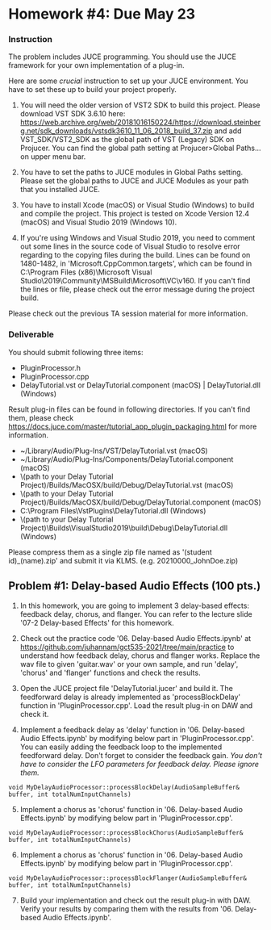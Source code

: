 # Homework #4: Due May 23

### Instruction
The problem includes JUCE programming. You should use the JUCE framework for your own implementation of a plug-in.

Here are some *crucial* instruction to set up your JUCE environment. You have to set these up to build your project properly.
1. You will need the older version of VST2 SDK to build this project. Please download VST SDK 3.6.10 here: https://web.archive.org/web/20181016150224/https://download.steinberg.net/sdk_downloads/vstsdk3610_11_06_2018_build_37.zip and add VST\_SDK/VST2\_SDK as the global path of VST (Legacy) SDK on Projucer. You can find the global path setting at Projucer\>Global Paths... on upper menu bar.

2. You have to set the paths to JUCE modules in Global Paths setting. Please set the global paths to JUCE and JUCE Modules as your path that you installed JUCE.

3. You have to install Xcode (macOS) or Visual Studio (Windows) to build and compile the project. This project is tested on Xcode Version 12.4 (macOS) and Visual Studio 2019 (Windows 10).

4. If you're using Windows and Visual Studio 2019, you need to comment out some lines in the source code of Visual Studio to resolve error regarding to the copying files during the build. Lines can be found on 1480-1482, in 'Microsoft.CppCommon.targets', which can be found in C:\Program Files (x86)\Microsoft Visual Studio\2019\Community\MSBuild\Microsoft\VC\v160. If you can't find the lines or file, please check out the error message during the project build. 

Please check out the previous TA session material for more information.

### Deliverable 
You should submit following three items:
<ul>
<li>PluginProcessor.h</li>
<li>PluginProcessor.cpp</li>
<li>DelayTutorial.vst or DelayTutorial.component (macOS) | DelayTutorial.dll (Windows)</li>
</ul>

Result plug-in files can be found in following directories. If you can't find them, please check https://docs.juce.com/master/tutorial_app_plugin_packaging.html for more information.
<ul>
<li>~/Library/Audio/Plug-Ins/VST/DelayTutorial.vst (macOS)</li>
<li>~/Library/Audio/Plug-Ins/Components/DelayTutorial.component (macOS)</li>
<li>\(path to your Delay Tutorial Project)/Builds/MacOSX/build/Debug/DelayTutorial.vst (macOS)</li>
<li>\(path to your Delay Tutorial Project)/Builds/MacOSX/build/Debug/DelayTutorial.component (macOS)</li>
<li>C:\Program Files\VstPlugins\DelayTutorial.dll (Windows)</li>
<li>\(path to your Delay Tutorial Project)\Builds\VisualStudio2019\build\Debug\DelayTutorial.dll (Windows)</li>
</ul>

Please compress them as a single zip file named as '(student id)\_(name).zip' and submit it via KLMS. (e.g. 20210000\_JohnDoe.zip)

## Problem #1: Delay-based Audio Effects  (100 pts.)

1. In this homework, you are going to implement 3 delay-based effects: feedback delay, chorus, and flanger. You can refer to the lecture slide '07-2 Delay-based Effects' for this homework.

2. Check out the practice code '06. Delay-based Audio Effects.ipynb' at https://github.com/juhannam/gct535-2021/tree/main/practice to understand how feedback delay, chorus and flanger works. Replace the wav file to given 'guitar.wav' or your own sample, and run 'delay', 'chorus' and 'flanger' functions and check the results.

3. Open the JUCE project file 'DelayTutorial.jucer' and build it. The feedforward delay is already implemented as 'processBlockDelay' function in 'PluginProcessor.cpp'. Load the result plug-in on DAW and check it.

4. Implement a feedback delay as 'delay' function in '06. Delay-based Audio Effects.ipynb' by modifying below part in 'PluginProcessor.cpp'. You can easily adding the feedback loop to the implemented feedforward delay. Don't forget to consider the feedback gain. *You don't have to consider the LFO parameters for feedback delay. Please ignore them.*

```
void MyDelayAudioProcessor::processBlockDelay(AudioSampleBuffer& buffer, int totalNumInputChannels)
```

5. Implement a chorus as 'chorus' function in '06. Delay-based Audio Effects.ipynb' by modifying below part in 'PluginProcessor.cpp'. 

```
void MyDelayAudioProcessor::processBlockChorus(AudioSampleBuffer& buffer, int totalNumInputChannels)
```

6. Implement a chorus as 'chorus' function in '06. Delay-based Audio Effects.ipynb' by modifying below part in 'PluginProcessor.cpp'. 

```
void MyDelayAudioProcessor::processBlockFlanger(AudioSampleBuffer& buffer, int totalNumInputChannels)
```

7. Build your implementation and check out the result plug-in with DAW. Verify your results by comparing them with the results from '06. Delay-based Audio Effects.ipynb'.

